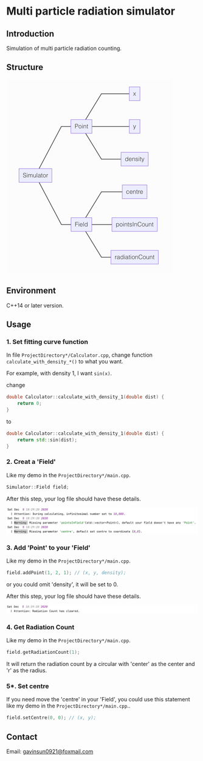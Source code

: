 # Multi particle radiation simulator

## Introduction

Simulation of multi particle radiation counting.

## Structure
![structure.png](img/structure.png)

## Environment

C++14 or later version.

## Usage

### 1. Set fitting curve function

In file `ProjectDirectory*/Calculator.cpp`, change function `calculate_with_density_*()` to what you want.

For example, with density 1, I want `sin(x)`.

change
```C++
double Calculator::calculate_with_density_1(double dist) {
    return 0;
}
```
to
```C++
double Calculator::calculate_with_density_1(double dist) {
    return std::sin(dist);
}
```

### 2. Creat a 'Field'

Like my demo in the `ProjectDirectory*/main.cpp`.

```C++
Simulator::Field field;
```

After this step, your log file should have these details.

![log.png](img/log1.png)

### 3. Add 'Point' to your 'Field'

Like my demo in the `ProjectDirectory*/main.cpp`.

```C++
field.addPoint(1, 2, 1); // (x, y, density);
```
or you could omit 'density', it will be set to 0.

After this step, your log file should have these details.

![log.png](img/log2.png)

### 4. Get Radiation Count

Like my demo in the `ProjectDirectory*/main.cpp`.

```C++
field.getRadiationCount(1);
```
It will return the radiation count by a circular with 'center' as the center and 'r' as the radius.

### 5*. Set centre

If you need move the 'centre' in your 'Field', you could use this statement like my demo in the `ProjectDirectory*/main.cpp`..

```C++
field.setCentre(0, 0); // (x, y);
```

## Contact
Email: [gavinsun0921@foxmail.com](mailto:gavinsun0921@foxmail.com)